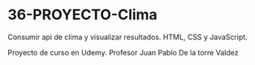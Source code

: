# 36-PROYECTO-Clima
Consumir api de clima y visualizar resultados.
HTML, CSS y JavaScript.

Proyecto de curso en Udemy. Profesor Juan Pablo De la torre Valdez

